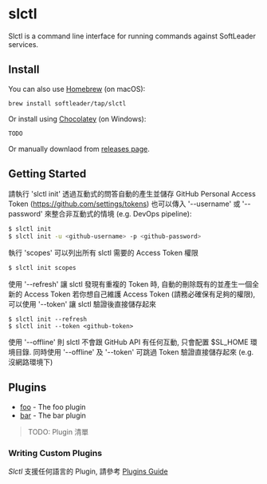 # slctl

Slctl is a command line interface for running commands against SoftLeader services.

## Install

You can also use [Homebrew](https://brew.sh/index_zh-tw) (on macOS):

```sh
brew install softleader/tap/slctl
```

Or install using [Chocolatey](https://chocolatey.org/) (on Windows):

```sh
TODO
```

Or manually downlaod from [releases page](https://github.com/softleader/slctl/releases).

## Getting Started 

請執行 'slctl init' 透過互動式的問答自動的產生並儲存 GitHub Personal Access Token (https://github.com/settings/tokens)
也可以傳入 '--username' 或 '--password' 來整合非互動式的情境 (e.g. DevOps pipeline):

```sh
$ slctl init
$ slctl init -u <github-username> -p <github-password>
```

執行 'scopes' 可以列出所有 slctl 需要的 Access Token 權限

```sh
$ slctl init scopes
```

使用 '--refresh' 讓 slctl 發現有重複的 Token 時, 自動的刪除既有的並產生一個全新的 Access Token
若你想自己維護 Access Token (請務必確保有足夠的權限), 可以使用 '--token' 讓 slctl 驗證後直接儲存起來

```
$ slctl init --refresh
$ slctl init --token <github-token>
```

使用 '--offline' 則 slctl 不會跟 GitHub API 有任何互動, 只會配置 $SL_HOME 環境目錄.
同時使用 '--offline' 及 '--token' 可跳過 Token 驗證直接儲存起來 (e.g. 沒網路環境下)

## Plugins

- [foo](#) - The foo plugin
- [bar](#) - The bar plugin

> TODO: Plugin 清單

### Writing Custom Plugins

*Slctl* 支援任何語言的 Plugin, 請參考 [Plugins Guide](https://github.com/softleader/slctl/wiki/Plugins-Guide)

